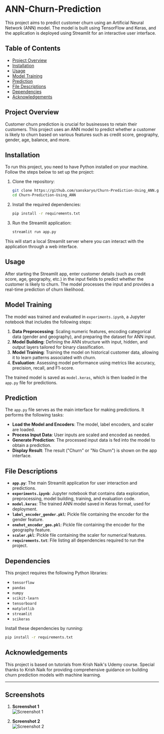 # ANN-Churn-Prediction

This project aims to predict customer churn using an Artificial Neural Network (ANN) model. The model is built using TensorFlow and Keras, and the application is deployed using Streamlit for an interactive user interface.

## Table of Contents
- [Project Overview](#project-overview)
- [Installation](#installation)
- [Usage](#usage)
- [Model Training](#model-training)
- [Prediction](#prediction)
- [File Descriptions](#file-descriptions)
- [Dependencies](#dependencies)
- [Acknowledgements](#acknowledgements)

## Project Overview
Customer churn prediction is crucial for businesses to retain their customers. This project uses an ANN model to predict whether a customer is likely to churn based on various features such as credit score, geography, gender, age, balance, and more.

## Installation
To run this project, you need to have Python installed on your machine. Follow the steps below to set up the project:

1. Clone the repository:
   ```sh
   git clone https://github.com/sanskaryo/Churn-Prediction-Using_ANN.git
   cd Churn-Prediction-Using_ANN
   ```

2. Install the required dependencies:
   ```sh
   pip install -r requirements.txt
   ```

3. Run the Streamlit application:
   ```sh
   streamlit run app.py
   ```

This will start a local Streamlit server where you can interact with the application through a web interface.

## Usage
After starting the Streamlit app, enter customer details (such as credit score, age, geography, etc.) in the input fields to predict whether the customer is likely to churn. The model processes the input and provides a real-time prediction of churn likelihood.

## Model Training
The model was trained and evaluated in `experiments.ipynb`, a Jupyter notebook that includes the following steps:

1. **Data Preprocessing**: Scaling numeric features, encoding categorical data (gender and geography), and preparing the dataset for ANN input.
2. **Model Building**: Defining the ANN structure with input, hidden, and output layers tailored for binary classification.
3. **Model Training**: Training the model on historical customer data, allowing it to learn patterns associated with churn.
4. **Evaluation**: Assessing model performance using metrics like accuracy, precision, recall, and F1-score.

The trained model is saved as `model.keras`, which is then loaded in the `app.py` file for predictions.

## Prediction
The `app.py` file serves as the main interface for making predictions. It performs the following tasks:

- **Load the Model and Encoders**: The model, label encoders, and scaler are loaded.
- **Process Input Data**: User inputs are scaled and encoded as needed.
- **Generate Prediction**: The processed input data is fed into the model to obtain a prediction.
- **Display Result**: The result ("Churn" or "No Churn") is shown on the app interface.

## File Descriptions

- **`app.py`**: The main Streamlit application for user interaction and predictions.
- **`experiments.ipynb`**: Jupyter notebook that contains data exploration, preprocessing, model building, training, and evaluation code.
- **`model.keras`**: The trained ANN model saved in Keras format, used for deployment.
- **`label_encoder_gender.pkl`**: Pickle file containing the encoder for the gender feature.
- **`onehot_encoder_geo.pkl`**: Pickle file containing the encoder for the geography feature.
- **`scaler.pkl`**: Pickle file containing the scaler for numerical features.
- **`requirements.txt`**: File listing all dependencies required to run the project.

## Dependencies
This project requires the following Python libraries:

- `tensorflow`
- `pandas`
- `numpy`
- `scikit-learn`
- `tensorboard`
- `matplotlib`
- `streamlit`
- `scikeras`

Install these dependencies by running:
```sh
pip install -r requirements.txt
```

## Acknowledgements
This project is based on tutorials from Krish Naik's Udemy course. Special thanks to Krish Naik for providing comprehensive guidance on building churn prediction models with machine learning.

---
## Screenshots

1. **Screenshot 1**  
   ![Screenshot 1](https://github.com/user-attachments/assets/31d59286-ccb3-45d8-9e6f-1dd4444cce27)

2. **Screenshot 2**  
   ![Screenshot 2](https://github.com/user-attachments/assets/8b8ec61c-93fd-4ae5-bd9a-dbb6a27e807d)



